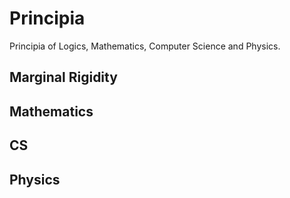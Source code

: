 # Principia
Principia of Logics, Mathematics, Computer Science and Physics.
## Marginal Rigidity
## Mathematics
## CS
## Physics
